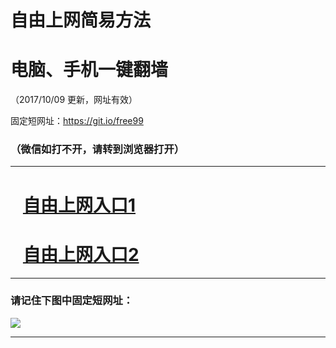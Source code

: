 ﻿# 自由上网简易方法

# 电脑、手机一键翻墙

（2017/10/09 更新，网址有效）

固定短网址：https://git.io/free99

### （微信如打不开，请转到浏览器打开）


***





# &nbsp;&nbsp; <a href="http://ft1962419361.fwq-tz-1001.info/fwqtz01.html?t=100900117349 " target="_blank">自由上网入口1</a>
# &nbsp;&nbsp; <a href="http://ft2784026730.fwq-tz-1002.info/fwqtz02.html?t=10090014176 " target="_blank">自由上网入口2</a>
***

### 请记住下图中固定短网址：

<img src="https://s3-us-west-2.amazonaws.com/fwq-1001/yjfq-20170905okok.png" /> 


***


